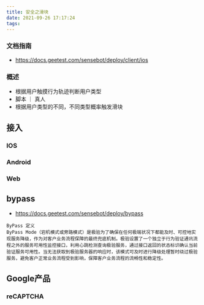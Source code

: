 ```yaml
---
title: 安全之滑块
date: 2021-09-26 17:17:24
tags:
---
```

### 文档指南
- https://docs.geetest.com/sensebot/deploy/client/ios

### 概述
- 根据用户触摸行为轨迹判断用户类型
- 脚本 ｜ 真人 
- 根据用户类型的不同，不同类型概率触发滑块

## 接入

### IOS
### Android
### Web

## bypass
- https://docs.geetest.com/sensebot/deploy/bypass
```
ByPass 定义
ByPass Mode（宕机模式或旁路模式）是极验为了确保在任何极端状况下都能及时、可控地实现服务降级，作为对客户业务流程保障的最终兜底机制。极验设置了一个独立于行为验证通讯流程之外的服务可用性监控接口，利用心跳检测查询极验服务，通过接口返回的状态标识确认当前验证服务可用性。当无法获取到极验服务器的响应时，该模式可及时进行降级处理暂时绕过极验服务，避免客户正常业务流程受到影响，保障客户业务流程的流畅性和稳定性。
```
## Google产品
### reCAPTCHA